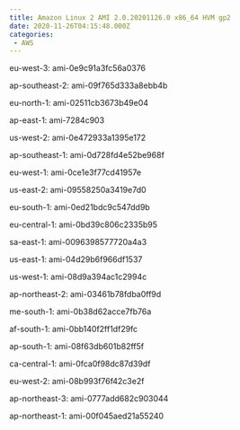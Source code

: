 ```yaml
---
title: Amazon Linux 2 AMI 2.0.20201126.0 x86_64 HVM gp2
date: 2020-11-26T04:15:48.000Z
categories:
 - AWS
---
```


eu-west-3: ami-0e9c91a3fc56a0376

ap-southeast-2: ami-09f765d333a8ebb4b

eu-north-1: ami-02511cb3673b49e04

ap-east-1: ami-7284c903

us-west-2: ami-0e472933a1395e172

ap-southeast-1: ami-0d728fd4e52be968f

eu-west-1: ami-0ce1e3f77cd41957e

us-east-2: ami-09558250a3419e7d0

eu-south-1: ami-0ed21bdc9c547dd9b

eu-central-1: ami-0bd39c806c2335b95

sa-east-1: ami-0096398577720a4a3

us-east-1: ami-04d29b6f966df1537

us-west-1: ami-08d9a394ac1c2994c

ap-northeast-2: ami-03461b78fdba0ff9d

me-south-1: ami-0b38d62acce7fb76a

af-south-1: ami-0bb140f2ff1df29fc

ap-south-1: ami-08f63db601b82ff5f

ca-central-1: ami-0fca0f98dc87d39df

eu-west-2: ami-08b993f76f42c3e2f

ap-northeast-3: ami-0777add682c903044

ap-northeast-1: ami-00f045aed21a55240

